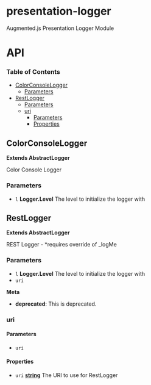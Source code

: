 # presentation-logger

Augmented.js Presentation Logger Module

# API

<!-- Generated by documentation.js. Update this documentation by updating the source code. -->

### Table of Contents

-   [ColorConsoleLogger](#colorconsolelogger)
    -   [Parameters](#parameters)
-   [RestLogger](#restlogger)
    -   [Parameters](#parameters-1)
    -   [uri](#uri)
        -   [Parameters](#parameters-2)
        -   [Properties](#properties)

## ColorConsoleLogger

**Extends AbstractLogger**

Color Console Logger

### Parameters

-   `l` **Logger.Level** The level to initialize the logger with

## RestLogger

**Extends AbstractLogger**

REST Logger - \*requires override of \_logMe

### Parameters

-   `l` **Logger.Level** The level to initialize the logger with
-   `uri`  

**Meta**

-   **deprecated**: This is deprecated.


### uri

#### Parameters

-   `uri`  

#### Properties

-   `uri` **[string](https://developer.mozilla.org/docs/Web/JavaScript/Reference/Global_Objects/String)** The URI to use for RestLogger
